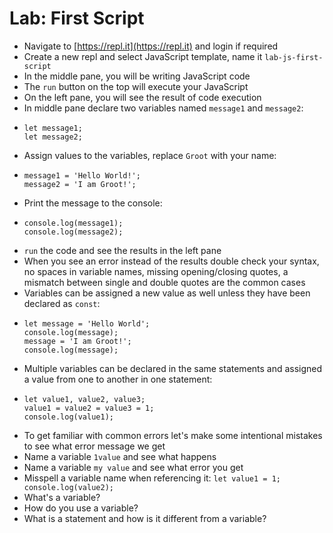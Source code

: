 # Lab: First Script

* Navigate to [https://repl.it](https://repl.it) and login if required
* Create a new repl and select JavaScript template, name it `lab-js-first-script`
* In the middle pane, you will be writing JavaScript code
* The `run` button on the top will execute your JavaScript
* On the left pane, you will see the result of code execution
* In middle pane declare two variables named `message1` and `message2`:
* ```
  let message1;
  let message2;
  ```
* Assign values to the variables, replace `Groot` with your name:
* ```
  message1 = 'Hello World!';
  message2 = 'I am Groot!';
  ```
* Print the message to the console:
* ```
  console.log(message1);
  console.log(message2);
  ```
* `run` the code and see the results in the left pane
* When you see an error instead of the results double check your syntax, no spaces in variable names, missing opening/closing quotes, a mismatch between single and double quotes are the common cases
* Variables can be assigned a new value as well unless they have been declared as `const`:
* ```
  let message = 'Hello World';
  console.log(message);
  message = 'I am Groot!';
  console.log(message);
  ```
* Multiple variables can be declared in the same statements and assigned a value from one to another in one statement:
* ```
  let value1, value2, value3;
  value1 = value2 = value3 = 1;
  console.log(value1);
  ```
* To get familiar with common errors let's make some intentional mistakes to see what error message we get
* Name a variable `1value` and see what happens
* Name a variable `my value` and see what error you get
* Misspell a variable name when referencing it: `let value1 = 1; console.log(value2);`
* What's a variable?
* How do you use a variable?
* What is a statement and how is it different from a variable?



